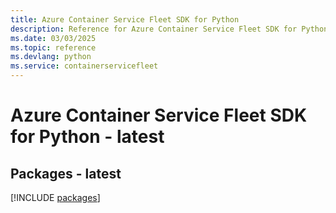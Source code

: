 ```yaml
---
title: Azure Container Service Fleet SDK for Python
description: Reference for Azure Container Service Fleet SDK for Python
ms.date: 03/03/2025
ms.topic: reference
ms.devlang: python
ms.service: containerservicefleet
---
```

# Azure Container Service Fleet SDK for Python - latest
## Packages - latest
[!INCLUDE [packages](container-service-fleet-index.md)]